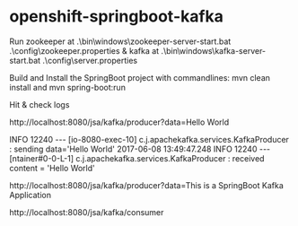 # openshift-springboot-kafka
Run zookeeper at .\bin\windows\zookeeper-server-start.bat .\config\zookeeper.properties & kafka at .\bin\windows\kafka-server-start.bat .\config\server.properties

Build and Install the SpringBoot project with commandlines: mvn clean install and mvn spring-boot:run

Hit  & check logs

http://localhost:8080/jsa/kafka/producer?data=Hello World

INFO 12240 --- [io-8080-exec-10] c.j.apachekafka.services.KafkaProducer   : sending data='Hello World'
2017-06-08 13:49:47.248  INFO 12240 --- [ntainer#0-0-L-1] c.j.apachekafka.services.KafkaProducer   : received content = 'Hello World'

http://localhost:8080/jsa/kafka/producer?data=This is a SpringBoot Kafka Application

http://localhost:8080/jsa/kafka/consumer